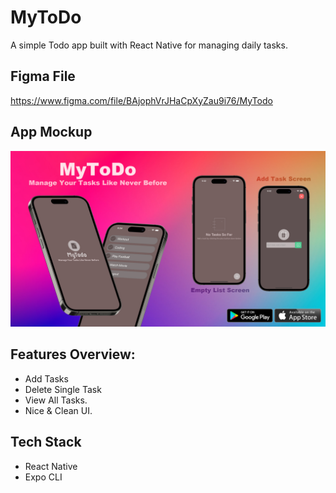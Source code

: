 # MyToDo

A simple Todo app built with React Native for managing daily tasks. 


## Figma File

https://www.figma.com/file/BAjophVrJHaCpXyZau9i76/MyTodo

## App Mockup

![App Mockup](https://github.com/shakilahmedatik/mytodo/raw/main/assets/MyToDo%20Mockup.jpg)

## Features Overview:

- Add Tasks
- Delete Single Task
- View All Tasks.
- Nice & Clean UI.

## Tech Stack

- React Native
- Expo CLI
